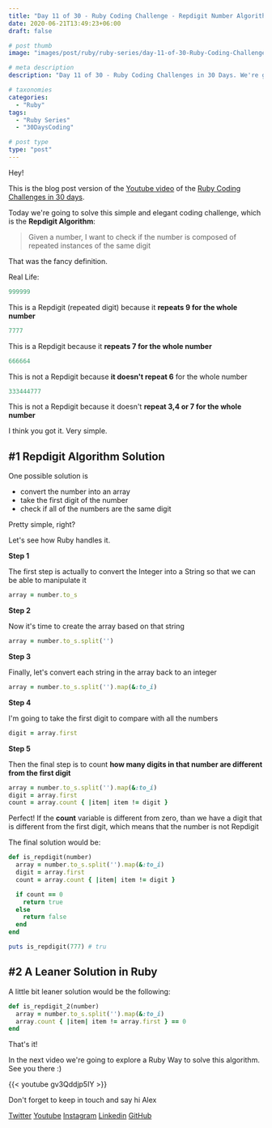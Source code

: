 ```yaml
---
title: "Day 11 of 30 - Ruby Coding Challenge - Repdigit Number Algorithm"
date: 2020-06-21T13:49:23+06:00
draft: false

# post thumb
image: "images/post/ruby/ruby-series/day-11-of-30-Ruby-Coding-Challenge-repdigit-number-algorithm.png"

# meta description
description: "Day 11 of 30 - Ruby Coding Challenges in 30 Days. We're going solve the the Repdigit Algorithm, which validates if a digit is repeated in the whole number"

# taxonomies
categories: 
  - "Ruby"
tags:
  - "Ruby Series"
  - "30DaysCoding"

# post type
type: "post"
---
```


Hey!

This is the blog post version of the [Youtube video](https://www.youtube.com/watch?v=gv3Qddjp5IY) of the [Ruby Coding Challenges in 30 days](https://www.youtube.com/watch?v=pfaecP3Wbjw&list=PLEoubTKvE34g5uL5_pg5FOoo3Ae6vlSwu). 

Today we're going to solve this simple and elegant coding challenge, which is the **Repdigit Algorithm**:

> Given a number, I want to check if the number is composed of repeated instances of the same digit

That was the fancy definition.

Real Life:

```ruby
999999
```

This is a Repdigit (repeated digit) because it **repeats 9 for the whole number**

```ruby
7777
```

This is a Repdigit because it **repeats 7 for the whole number**

```ruby
666664
```

This is not a Repdigit because **it doesn't repeat 6** for the whole number

```ruby
333444777
```

This is not a Repdigit because it doesn't **repeat 3,4 or 7 for the whole number**

I think you got it. Very simple.

## #1 Repdigit Algorithm Solution

One possible solution is

- convert the number into an array
- take the first digit of the number
- check if all of the numbers are the same digit

Pretty simple, right?

Let's see how Ruby handles it. 

**Step 1**

The first step is actually to convert the Integer into a String so that we can be able to manipulate it

```ruby
array = number.to_s
```

**Step 2**

Now it's time to create the array based on that string

```ruby
array = number.to_s.split('')
```

**Step 3**

Finally, let's convert each string in the array back to an integer

```ruby
array = number.to_s.split('').map(&:to_i)
```

**Step 4**

I'm going to take the first digit to compare with all the numbers

```ruby
digit = array.first
```

**Step 5**

Then the final step is to count **how many digits in that number are different from the first digit**

```ruby
array = number.to_s.split('').map(&:to_i)
digit = array.first
count = array.count { |item| item != digit }
```

Perfect! If the **count** variable is different from zero, than we have a digit that is different from the first digit, which means that the number is not Repdigit

The final solution would be:

```ruby
def is_repdigit(number)
  array = number.to_s.split('').map(&:to_i)
  digit = array.first
  count = array.count { |item| item != digit }

  if count == 0
    return true
  else
    return false
  end
end

puts is_repdigit(777) # tru
```

## #2 A Leaner Solution in Ruby

A little bit leaner solution would be the following:

```ruby
def is_repdigit_2(number)
  array = number.to_s.split('').map(&:to_i)
  array.count { |item| item != array.first } == 0
end
```

That's it!

In the next video we're going to explore a Ruby Way to solve this algorithm. See you there :)

{{< youtube gv3Qddjp5IY >}}

Don't forget to keep in touch and say hi Alex

[Twitter](https://twitter.com/_alex_gama/)
[Youtube](https://www.youtube.com/channel/UCn09BXJXOCPLARsqNvxEFuw?view_as=subscriber/)
[Instagram](https://www.instagram.com/_alex_gama)
[Linkedin](https://www.linkedin.com/in/alexandregama/)
[GitHub](https://github.com/alexandregama)